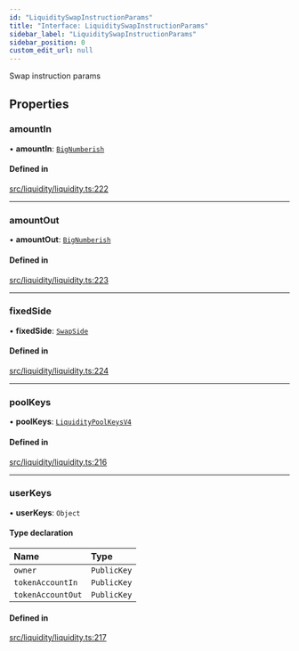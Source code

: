 ```yaml
---
id: "LiquiditySwapInstructionParams"
title: "Interface: LiquiditySwapInstructionParams"
sidebar_label: "LiquiditySwapInstructionParams"
sidebar_position: 0
custom_edit_url: null
---
```


Swap instruction params

## Properties

### amountIn

• **amountIn**: [`BigNumberish`](../modules.md#bignumberish)

#### Defined in

[src/liquidity/liquidity.ts:222](https://github.com/alpha-defi/raydium-sdk/blob/108ded9/src/liquidity/liquidity.ts#L222)

___

### amountOut

• **amountOut**: [`BigNumberish`](../modules.md#bignumberish)

#### Defined in

[src/liquidity/liquidity.ts:223](https://github.com/alpha-defi/raydium-sdk/blob/108ded9/src/liquidity/liquidity.ts#L223)

___

### fixedSide

• **fixedSide**: [`SwapSide`](../modules.md#swapside)

#### Defined in

[src/liquidity/liquidity.ts:224](https://github.com/alpha-defi/raydium-sdk/blob/108ded9/src/liquidity/liquidity.ts#L224)

___

### poolKeys

• **poolKeys**: [`LiquidityPoolKeysV4`](../modules.md#liquiditypoolkeysv4)

#### Defined in

[src/liquidity/liquidity.ts:216](https://github.com/alpha-defi/raydium-sdk/blob/108ded9/src/liquidity/liquidity.ts#L216)

___

### userKeys

• **userKeys**: `Object`

#### Type declaration

| Name | Type |
| :------ | :------ |
| `owner` | `PublicKey` |
| `tokenAccountIn` | `PublicKey` |
| `tokenAccountOut` | `PublicKey` |

#### Defined in

[src/liquidity/liquidity.ts:217](https://github.com/alpha-defi/raydium-sdk/blob/108ded9/src/liquidity/liquidity.ts#L217)

